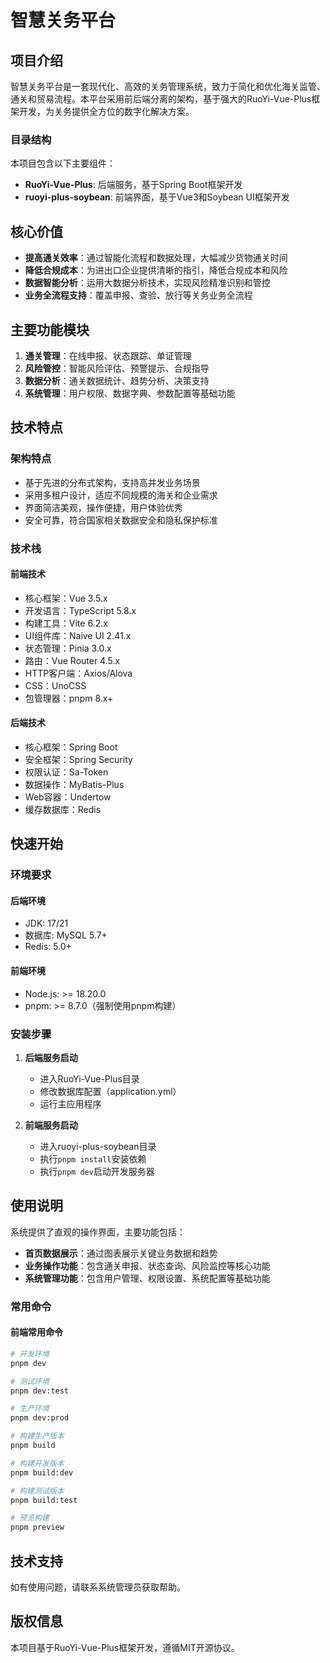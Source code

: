 # 智慧关务平台

## 项目介绍

智慧关务平台是一套现代化、高效的关务管理系统，致力于简化和优化海关监管、通关和贸易流程。本平台采用前后端分离的架构，基于强大的RuoYi-Vue-Plus框架开发，为关务提供全方位的数字化解决方案。

### 目录结构

本项目包含以下主要组件：

- **RuoYi-Vue-Plus**: 后端服务，基于Spring Boot框架开发
- **ruoyi-plus-soybean**: 前端界面，基于Vue3和Soybean UI框架开发

## 核心价值

- **提高通关效率**：通过智能化流程和数据处理，大幅减少货物通关时间
- **降低合规成本**：为进出口企业提供清晰的指引，降低合规成本和风险
- **数据智能分析**：运用大数据分析技术，实现风险精准识别和管控
- **业务全流程支持**：覆盖申报、查验、放行等关务业务全流程

## 主要功能模块

1. **通关管理**：在线申报、状态跟踪、单证管理
2. **风险管控**：智能风险评估、预警提示、合规指导
3. **数据分析**：通关数据统计、趋势分析、决策支持
4. **系统管理**：用户权限、数据字典、参数配置等基础功能

## 技术特点

### 架构特点
- 基于先进的分布式架构，支持高并发业务场景
- 采用多租户设计，适应不同规模的海关和企业需求
- 界面简洁美观，操作便捷，用户体验优秀
- 安全可靠，符合国家相关数据安全和隐私保护标准

### 技术栈

#### 前端技术
- 核心框架：Vue 3.5.x
- 开发语言：TypeScript 5.8.x
- 构建工具：Vite 6.2.x
- UI组件库：Naive UI 2.41.x
- 状态管理：Pinia 3.0.x
- 路由：Vue Router 4.5.x
- HTTP客户端：Axios/Alova
- CSS：UnoCSS
- 包管理器：pnpm 8.x+

#### 后端技术
- 核心框架：Spring Boot
- 安全框架：Spring Security
- 权限认证：Sa-Token
- 数据操作：MyBatis-Plus
- Web容器：Undertow
- 缓存数据库：Redis

## 快速开始

### 环境要求

#### 后端环境
- JDK: 17/21
- 数据库: MySQL 5.7+
- Redis: 5.0+

#### 前端环境
- Node.js: >= 18.20.0
- pnpm: >= 8.7.0（强制使用pnpm构建）

### 安装步骤

1. **后端服务启动**
   - 进入RuoYi-Vue-Plus目录
   - 修改数据库配置（application.yml）
   - 运行主应用程序

2. **前端服务启动**
   - 进入ruoyi-plus-soybean目录
   - 执行`pnpm install`安装依赖
   - 执行`pnpm dev`启动开发服务器

## 使用说明

系统提供了直观的操作界面，主要功能包括：

- **首页数据展示**：通过图表展示关键业务数据和趋势
- **业务操作功能**：包含通关申报、状态查询、风险监控等核心功能
- **系统管理功能**：包含用户管理、权限设置、系统配置等基础功能

### 常用命令

#### 前端常用命令
```bash
# 开发环境
pnpm dev

# 测试环境
pnpm dev:test

# 生产环境
pnpm dev:prod

# 构建生产版本
pnpm build

# 构建开发版本
pnpm build:dev

# 构建测试版本
pnpm build:test

# 预览构建
pnpm preview
```

## 技术支持

如有使用问题，请联系系统管理员获取帮助。

## 版权信息

本项目基于RuoYi-Vue-Plus框架开发，遵循MIT开源协议。
